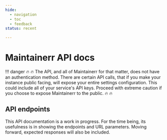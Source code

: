 ```yaml
---
hide:
  - navigation
  - toc
  - feedback
status: recent

---
```

# Maintainerr API docs

!!! danger
    :fire: :fire: The API, and all of Maintainerr for that matter, does not have an authentication method. There are certain API calls, that if you make your instance public facing, will expose your entire settings configuration. This could include all of your service's API keys. Proceed with extreme caution if you choose to expose Maintainerr to the public. :fire: :fire:

## API endpoints

This API documentation is a work in progress. For the time being, its usefulness is in showing the endpoints and URL parameters. Moving forward, expected responses will also be included.

<swagger-ui supportedSubmitMethods="[]" src="./openapi-spec/maintainerr_api_specs.yaml"/>